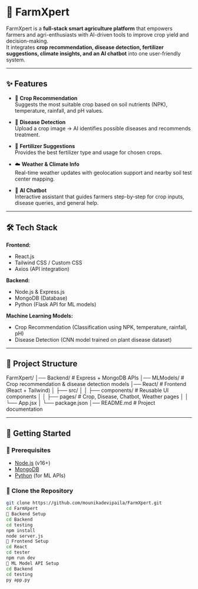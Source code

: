# 🌱 FarmXpert  

FarmXpert is a **full-stack smart agriculture platform** that empowers farmers and agri-enthusiasts with AI-driven tools to improve crop yield and decision-making.  
It integrates **crop recommendation, disease detection, fertilizer suggestions, climate insights, and an AI chatbot** into one user-friendly system.  

---

## ✨ Features  

- 🚜 **Crop Recommendation**  
  Suggests the most suitable crop based on soil nutrients (NPK), temperature, rainfall, and pH values.  

- 🌾 **Disease Detection**  
  Upload a crop image → AI identifies possible diseases and recommends treatment.  

- 🧪 **Fertilizer Suggestions**  
  Provides the best fertilizer type and usage for chosen crops.  

- ☁️ **Weather & Climate Info**  
  Real-time weather updates with geolocation support and nearby soil test center mapping.  

- 💬 **AI Chatbot**  
  Interactive assistant that guides farmers step-by-step for crop inputs, disease queries, and general help.  

---

## 🛠 Tech Stack  

**Frontend:**  
- React.js  
- Tailwind CSS / Custom CSS  
- Axios (API integration)  

**Backend:**  
- Node.js & Express.js  
- MongoDB (Database)  
- Python (Flask API for ML models)  

**Machine Learning Models:**  
- Crop Recommendation (Classification using NPK, temperature, rainfall, pH)  
- Disease Detection (CNN model trained on plant disease dataset)  

---

## 📂 Project Structure  

FarmXpert/
│── Backend/ # Express + MongoDB APIs
│── MLModels/ # Crop recommendation & disease detection models
│── React/ # Frontend (React + Tailwind)
│ ├── src/
│ │ ├── components/ # Reusable UI components
│ │ ├── pages/ # Crop, Disease, Chatbot, Weather pages
│ │ └── App.jsx
│ └── package.json
│── README.md # Project documentation

---

## 🚀 Getting Started  

### 🔹 Prerequisites  
- [Node.js](https://nodejs.org/) (v16+)  
- [MongoDB](https://www.mongodb.com/)  
- [Python](https://www.python.org/) (for ML APIs)  

### 🔹 Clone the Repository  
```bash
git clone https://github.com/mounikadevipaila/FarmXpert.git
cd FarmXpert
🔹 Backend Setup
cd Backend
cd testing
npm install
node server.js
🔹 Frontend Setup
cd React
cd tester
npm run dev
🔹 ML Model API Setup
cd Backend
cd testing
py app.py
